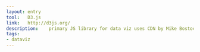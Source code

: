 ```yaml
---
layout: entry
tool:	D3.js
link:	http://d3js.org/
description:	primary JS library for data viz uses CDN by Mike Bostock. D3.js is a JavaScript library for manipulating documents based on data.
tags:
- dataviz
---
```

